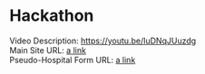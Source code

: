 # Hackathon
Video Description: https://youtu.be/IuDNqJUuzdg <br>
Main Site URL: [a link](https://hosportal.herokuapp.com/) <br>
Pseudo-Hospital Form URL: [a link](https://hosform.herokuapp.com/)
